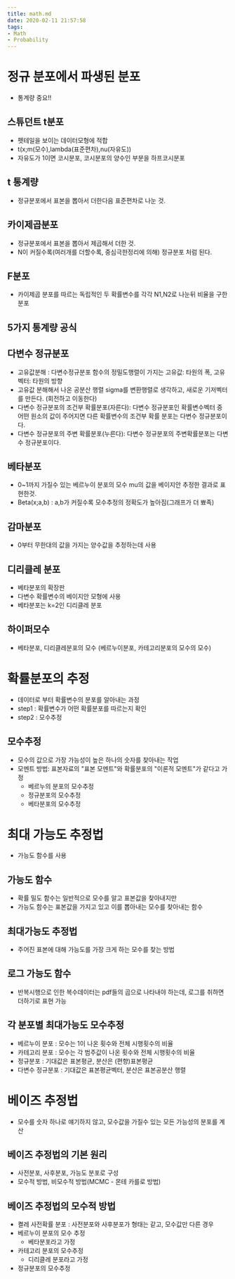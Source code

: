 ```yaml
---
title: math.md
date: 2020-02-11 21:57:58
tags:
- Math
- Probability
---
```

# 정규 분포에서 파생된 분포
- 통계량 중요!!

## 스튜던트 t분포
- 펫테일을 보이는 데이터모형에 적합
- t(x;m(모수),lambda(표준편차),nu(자유도))
- 자유도가 1이면 코시분포, 코시분포의 양수인 부분을 하프코시분포

## t 통계량
- 정규분포에서 표본을 뽑아서 더한다음 표준편차로 나눈 것.

## 카이제곱분포
- 정규분포에서 표본을 뽑아서 제곱해서 더한 것.
- N이 커질수록(여러개를 더할수록, 중심극한정리에 의해) 정규분포 처럼 된다.

## F분포
- 카이제곱 분포를 따르는 독립적인 두 확률변수를 각각 N1,N2로 나눈뒤 비율을 구한 분포

## 5가지 통계량 공식

## 다변수 정규분포
- 고유값분해 : 다변수정규분포 함수의 정밀도행렬이 가지는 고유값: 타원의 폭, 고유벡터: 타원의 방향
- 고유값 분해해서 나온 공분산 행렬 sigma를 변환행렬로 생각하고, 새로운 기저벡터를 만든다. (회전하고 이동한다)
- 다변수 정규분포의 조건부 확률분포(자른다): 다변수 정규분포인 확률변수벡터 중 어떤 원소의 값이 주어지면 다른 확률변수의 조건부 확률 분포는 다변수 정규분포이다.
- 다변수 정규분포의 주변 확률분포(누른다): 다변수 정규분포의 주변확률분포는 다변수 정규분포이다.

## 베타분포
- 0~1까지 가질수 있는 베르누이 분포의 모수 mu의 값을 베이지안 추정한 결과로 표현한것.
- Beta(x;a,b) : a,b가 커질수록 모수추정의 정확도가 높아짐(그래프가 더 뾰족)

## 감마분포
- 0부터 무한대의 값을 가지는 양수값을 추정하는데 사용

## 디리클레 분포
- 베타분포의 확장판
- 다변수 확률변수의 베이지안 모형에 사용
- 베타분포는 k=2인 디리클레 분포

## 하이퍼모수
- 베타분포, 디리클레분포의 모수 (베르누이분포, 카테고리분포의 모수의 모수)

# 확률분포의 추정
- 데이터로 부터 확률변수의 분포를 알아내는 과정
- step1 : 확률변수가 어떤 확률분포를 따르는지 확인
- step2 : 모수추정

## 모수추정
- 모수의 값으로 가장 가능성이 높은 하나의 숫자를 찾아내는 작업
- 모멘트 방법: 표본자료의 "표본 모멘트"와 확률분포의 "이론적 모멘트"가 같다고 가정
  - 베르누의 분포의 모수추정
  - 정규분포의 모수추정
  - 베타분포의 모수추정

# 최대 가능도 추정법
- 가능도 함수를 사용

## 가능도 함수
- 확률 밀도 함수는 일반적으로 모수를 알고 표본값을 찾아내지만
- 가능도 함수는 표본값을 가지고 있고 이를 뽑아내는 모수를 찾아내는 함수

## 최대가능도 추정법
- 주어진 표본에 대해 가능도를 가장 크게 하는 모수를 찾는 방법

## 로그 가능도 함수
- 반복시행으로 인한 복수데이터는 pdf들의 곱으로 나타내야 하는데, 로그를 취하면 더하기로 표현 가능

## 각 분포별 최대가능도 모수추정
- 베르누이 분포 : 모수는 1이 나온 횟수와 전체 시행횟수의 비율
- 카테고리 분포 : 모수는 각 범주값이 나온 횟수와 전체 시행횟수의 비율
- 정규분포 : 기대값은 표본평균, 분산은 (편향)표본평균
- 다변수 정규분포 : 기대값은 표본평균벡터, 분산은 표본공분산 행렬

# 베이즈 추정법
- 모수를 숫자 하나로 얘기하지 않고, 모수값을 가질수 있는 모든 가능성의 분포를 계산

## 베이즈 추정법의 기본 원리
- 사전분포, 사후분포, 가능도 분포로 구성
- 모수적 방법, 비모수적 방법(MCMC - 몬테 카를로 방법)

## 베이즈 추정법의 모수적 방법
- 켤레 사전확률 분포 : 사전분포와 사후분포가 형태는 같고, 모수값만 다른 경우
- 베르누이 분포의 모수 추정
  - 베타분포라고 가정
- 카테고리 분포의 모수추정
  - 디리클레 분포라고 가정
- 정규분포의 모수추정
